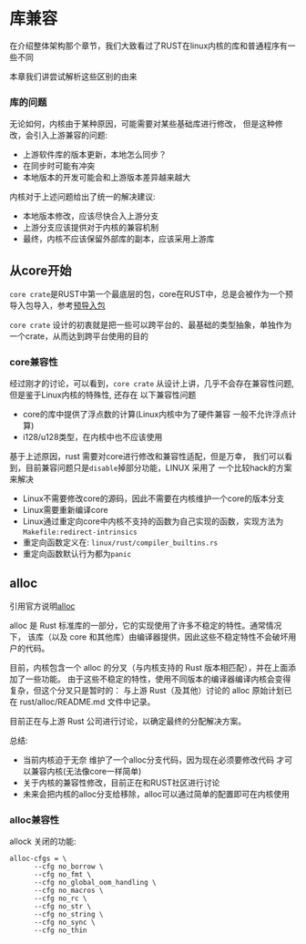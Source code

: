 # 库兼容

在介绍整体架构那个章节，我们大致看过了RUST在linux内核的库和普通程序有一些不同

本章我们讲尝试解析这些区别的由来

### 库的问题
无论如何，内核由于某种原因，可能需要对某些基础库进行修改，
但是这种修改，会引入上游兼容的问题: 

 - 上游软件库的版本更新，本地怎么同步？ 
 - 在同步时可能有冲突 
 - 本地版本的开发可能会和上游版本差异越来越大

内核对于上述问题给出了统一的解决建议: 

 - 本地版本修改，应该尽快合入上游分支
 - 上游分支应该提供对于内核的兼容机制
 - 最终，内核不应该保留外部库的副本，应该采用上游库


## 从core开始

`core crate`是RUST中第一个最底层的包，core在RUST中，总是会被作为一个预导入包导入，参考[预导入包](https://rustwiki.org/zh-CN/reference/names/preludes.html?highlight=core#%E5%A4%96%E9%83%A8%E9%A2%84%E5%AF%BC%E5%85%A5%E5%8C%85) 

`core crate` 设计的初衷就是把一些可以跨平台的、最基础的类型抽象，单独作为一个crate，从而达到跨平台使用的目的

### core兼容性

经过刚才的讨论，可以看到，`core crate` 从设计上讲，几乎不会存在兼容性问题,但是鉴于Linux内核的特殊性, 还存在
以下兼容性问题

 - core的库中提供了浮点数的计算(Linux内核中为了硬件兼容 一般不允许浮点计算)
 - i128/u128类型，在内核中也不应该使用

基于上述原因，rust 需要对core进行修改和兼容性适配，但是万幸，
我们可以看到，目前兼容问题只是`disable`掉部分功能，LINUX 采用了
一个比较hack的方案来解决 

 - Linux不需要修改core的源码，因此不需要在内核维护一个core的版本分支
 - Linux需要重新编译core 
 - Linux通过重定向core中内核不支持的函数为自己实现的函数，实现方法为`Makefile:redirect-intrinsics`
 - 重定向函数定义在: `linux/rust/compiler_builtins.rs` 
 - 重定向函数默认行为都为`panic`
 


## alloc
引用官方说明[alloc](https://rust-for-linux.com/unstable-features)

alloc 是 Rust 标准库的一部分，它的实现使用了许多不稳定的特性。通常情况下，
该库（以及 core 和其他库）由编译器提供，因此这些不稳定特性不会破坏用户的代码。

目前，内核包含一个 alloc 的分叉（与内核支持的 Rust 版本相匹配），并在上面添加了一些功能。
由于这些不稳定的特性，使用不同版本的编译器编译内核会变得复杂，但这个分叉只是暂时的：
与上游 Rust（及其他）讨论的 alloc 原始计划已在 rust/alloc/README.md 文件中记录。

目前正在与上游 Rust 公司进行讨论，以确定最终的分配解决方案。


总结: 
  - 当前内核迫于无奈 维护了一个alloc分支代码，因为现在必须要修改代码 才可以兼容内核(无法像core一样简单) 
  - 关于内核的兼容性修改，目前正在和RUST社区进行讨论
  - 未来会把内核的alloc分支给移除，alloc可以通过简单的配置即可在内核使用

### alloc兼容性
allock 关闭的功能:  
```
alloc-cfgs = \               
      --cfg no_borrow \        
      --cfg no_fmt \           
      --cfg no_global_oom_handling \
      --cfg no_macros \
      --cfg no_rc \
      --cfg no_str \
      --cfg no_string \
      --cfg no_sync \
      --cfg no_thin 
```



